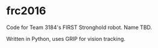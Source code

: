 # frc2016

Code for Team 3184's FIRST Stronghold robot. Name TBD.

Written in Python, uses GRIP for vision tracking.
